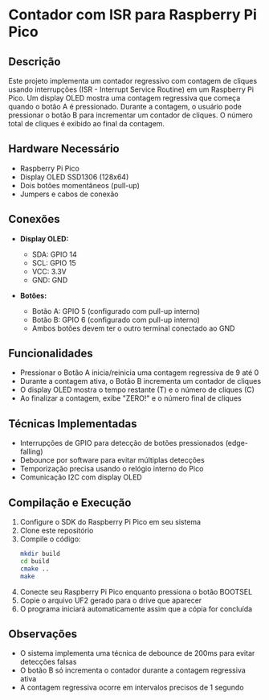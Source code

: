 # Contador com ISR para Raspberry Pi Pico

## Descrição
Este projeto implementa um contador regressivo com contagem de cliques usando interrupções (ISR - Interrupt Service Routine) em um Raspberry Pi Pico. Um display OLED mostra uma contagem regressiva que começa quando o botão A é pressionado. Durante a contagem, o usuário pode pressionar o botão B para incrementar um contador de cliques. O número total de cliques é exibido ao final da contagem.

## Hardware Necessário
- Raspberry Pi Pico
- Display OLED SSD1306 (128x64)
- Dois botões momentâneos (pull-up)
- Jumpers e cabos de conexão

## Conexões
- **Display OLED:**
  - SDA: GPIO 14
  - SCL: GPIO 15
  - VCC: 3.3V
  - GND: GND

- **Botões:**
  - Botão A: GPIO 5 (configurado com pull-up interno)
  - Botão B: GPIO 6 (configurado com pull-up interno)
  - Ambos botões devem ter o outro terminal conectado ao GND

## Funcionalidades
- Pressionar o Botão A inicia/reinicia uma contagem regressiva de 9 até 0
- Durante a contagem ativa, o Botão B incrementa um contador de cliques
- O display OLED mostra o tempo restante (T) e o número de cliques (C)
- Ao finalizar a contagem, exibe "ZERO!" e o número final de cliques

## Técnicas Implementadas
- Interrupções de GPIO para detecção de botões pressionados (edge-falling)
- Debounce por software para evitar múltiplas detecções
- Temporização precisa usando o relógio interno do Pico
- Comunicação I2C com display OLED

## Compilação e Execução
1. Configure o SDK do Raspberry Pi Pico em seu sistema
2. Clone este repositório
3. Compile o código:
   ```bash
   mkdir build
   cd build
   cmake ..
   make
4. Conecte seu Raspberry Pi Pico enquanto pressiona o botão BOOTSEL
5. Copie o arquivo UF2 gerado para o drive que aparecer
6. O programa iniciará automaticamente assim que a cópia for concluída

## Observações

- O sistema implementa uma técnica de debounce de 200ms para evitar detecções falsas
- O botão B só incrementa o contador durante a contagem regressiva ativa
- A contagem regressiva ocorre em intervalos precisos de 1 segundo